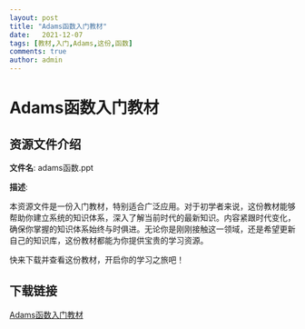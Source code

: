 ```yaml
---
layout: post
title: "Adams函数入门教材"
date:   2021-12-07
tags: [教材,入门,Adams,这份,函数]
comments: true
author: admin
---
```

# Adams函数入门教材

## 资源文件介绍

**文件名**: adams函数.ppt

**描述**: 

本资源文件是一份入门教材，特别适合广泛应用。对于初学者来说，这份教材能够帮助你建立系统的知识体系，深入了解当前时代的最新知识。内容紧跟时代变化，确保你掌握的知识体系始终与时俱进。无论你是刚刚接触这一领域，还是希望更新自己的知识库，这份教材都能为你提供宝贵的学习资源。

快来下载并查看这份教材，开启你的学习之旅吧！

## 下载链接

[Adams函数入门教材](https://pan.quark.cn/s/c733e11e8b97)